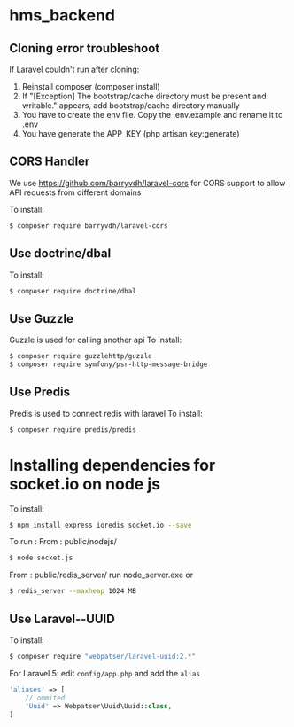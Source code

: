 # hms_backend

## Cloning error troubleshoot
If Laravel couldn't run after cloning:
1. Reinstall composer (composer install)
2. If "[Exception] The bootstrap/cache directory must be present and writable." appears, add bootstrap/cache directory manually
3. You have to create the env file. Copy the .env.example and rename it to .env
4. You have generate the APP_KEY (php artisan key:generate)

## CORS Handler
We use https://github.com/barryvdh/laravel-cors for CORS support to allow API requests from different domains

To install:
```sh
$ composer require barryvdh/laravel-cors
```
## Use doctrine/dbal
To install:
```sh
$ composer require doctrine/dbal
```

## Use Guzzle
Guzzle is used for calling another api
To install:
```sh
$ composer require guzzlehttp/guzzle
$ composer require symfony/psr-http-message-bridge
```

## Use Predis
Predis is used to connect redis with laravel
To install:
```sh
$ composer require predis/predis
```

# Installing dependencies for socket.io on node js
To install:
```sh
$ npm install express ioredis socket.io --save
```
To run :
From : public/nodejs/
```sh
$ node socket.js
```
From : public/redis_server/
run node_server.exe 
or
```sh
$ redis_server --maxheap 1024 MB
```

## Use Laravel--UUID
To install:
```sh
$ composer require "webpatser/laravel-uuid:2.*"
```
For Laravel 5: edit `config/app.php` and add the `alias`

```php
'aliases' => [
    // ommited
    'Uuid' => Webpatser\Uuid\Uuid::class,
]
```
